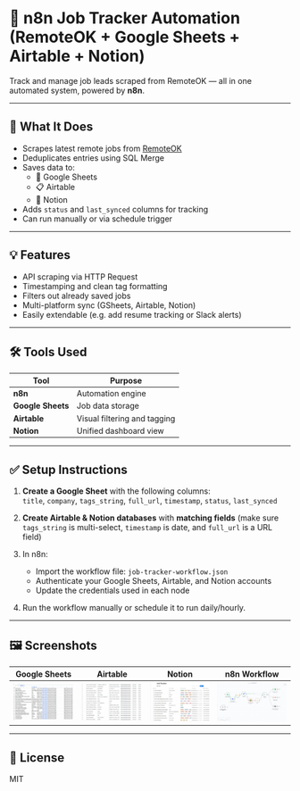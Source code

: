 # 🧠 n8n Job Tracker Automation (RemoteOK + Google Sheets + Airtable + Notion)

Track and manage job leads scraped from RemoteOK — all in one automated system, powered by **n8n**.

---

## 🔧 What It Does

- Scrapes latest remote jobs from [RemoteOK](https://remoteok.com)
- Deduplicates entries using SQL Merge
- Saves data to:
  - 📄 Google Sheets
  - 📋 Airtable
  - 📒 Notion
- Adds `status` and `last_synced` columns for tracking
- Can run manually or via schedule trigger

---

## 💡 Features

- API scraping via HTTP Request
- Timestamping and clean tag formatting
- Filters out already saved jobs
- Multi-platform sync (GSheets, Airtable, Notion)
- Easily extendable (e.g. add resume tracking or Slack alerts)

---

## 🛠️ Tools Used

| Tool           | Purpose                          |
|----------------|----------------------------------|
| **n8n**        | Automation engine                |
| **Google Sheets** | Job data storage             |
| **Airtable**   | Visual filtering and tagging     |
| **Notion**     | Unified dashboard view           |

---

## ✅ Setup Instructions

1. **Create a Google Sheet** with the following columns:  
   `title`, `company`, `tags_string`, `full_url`, `timestamp`, `status`, `last_synced`

2. **Create Airtable & Notion databases** with **matching fields** (make sure `tags_string` is multi-select, `timestamp` is date, and `full_url` is a URL field)

3. In n8n:
   - Import the workflow file: `job-tracker-workflow.json`
   - Authenticate your Google Sheets, Airtable, and Notion accounts
   - Update the credentials used in each node

4. Run the workflow manually or schedule it to run daily/hourly.

---

## 🖼️ Screenshots

| Google Sheets | Airtable | Notion | n8n Workflow |
|---------------|----------|--------|--------------|
| ![](screenshots/google-sheets-job-tracker.png) | ![](screenshots/airtable-job-tracker.png) | ![](screenshots/notion-job-tracker.png) | ![](screenshots/n8n-job-tracker-workflow.png) |

---

## 📄 License

MIT
